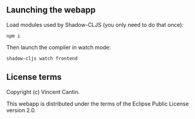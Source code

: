 ## Launching the webapp

Load modules used by Shadow-CLJS (you only need to do that once):
```shell
npm i
```

Then launch the compiler in watch mode:
```shell
shadow-cljs watch frontend
```

## License terms

Copyright (c) Vincent Cantin.

This webapp is distributed under the terms of the Eclipse Public License version 2.0.
